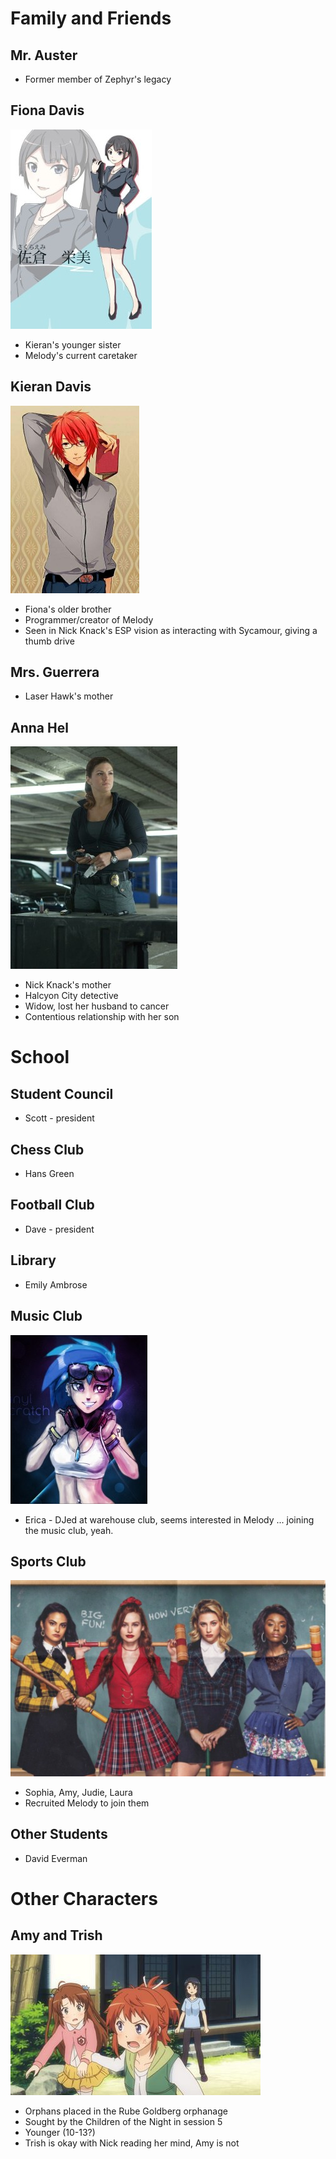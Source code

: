 <!-- TITLE: Other Characters -->
<!-- SUBTITLE: A quick summary of Other Characters -->

# Family and Friends
## Mr. Auster
* Former member of Zephyr's legacy

## Fiona Davis
![Fiona Davis](/uploads/sycamour/fiona-davis.jpg "Fiona Davis")

* Kieran's younger sister
* Melody's current caretaker

## Kieran Davis
![Kieran Davis](/uploads/sycamour/kieran-davis.jpg "Kieran Davis")

* Fiona's older brother
* Programmer/creator of Melody
* Seen in Nick Knack's ESP vision as interacting with Sycamour, giving a thumb drive

## Mrs. Guerrera

* Laser Hawk's mother

## Anna Hel
![Anna Hel](/uploads/sycamour/anna-hel.jpg "Anna Hel")

* Nick Knack's mother
* Halcyon City detective
* Widow, lost her husband to cancer
* Contentious relationship with her son
# School
## Student Council
* Scott - president

## Chess Club
* Hans Green
## Football Club
* Dave - president

## Library
* Emily Ambrose

## Music Club
![Erica](/uploads/sycamour/erica.jpg "Erica")

* Erica - DJed at warehouse club, seems interested in Melody ... joining the music club, yeah.

## Sports Club
![Sports Club](/uploads/sycamour/sports-club.jpg "Sports Club")

* Sophia, Amy, Judie, Laura
* Recruited Melody to join them
## Other Students
* David Everman
# Other Characters
## Amy and Trish
![Amy And Trish](/uploads/sycamour/amy-and-trish.jpg "Amy And Trish")

* Orphans placed in the Rube Goldberg orphanage
* Sought by the Children of the Night in session 5
* Younger (10-13?)
* Trish is okay with Nick reading her mind, Amy is not
